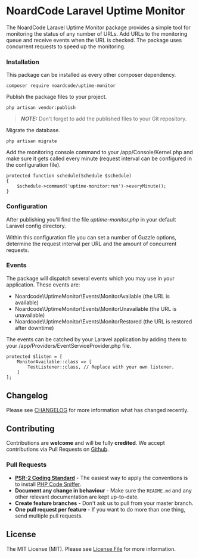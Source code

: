 # NoardCode Laravel Uptime Monitor
The NoardCode Laravel Uptime Monitor package provides a simple tool for monitoring 
the status of any number of URLs. Add URLs to the monitoring queue and receive
events when the URL is checked. The package uses concurrent requests to speed up
the monitoring.

### Installation
This package can be installed as every other composer dependency.

```shell script
composer require noardcode/uptime-monitor
```

Publish the package files to your project.

```shell script
php artisan vendor:publish
```
> **_NOTE:_**  Don't forget to add the published files to your Git repository.

Migrate the database.

```
php artisan migrate
```

Add the monitoring console command to your /app/Console/Kernel.php and make
sure it gets called every minute (request interval can be configured in the
configuration file).

```
protected function schedule(Schedule $schedule)
{
    $schedule->command('uptime-monitor:run')->everyMinute();
}
```

### Configuration
After publishing you'll find the file *uptime-monitor.php* in your default
Laravel config directory.

Within this configuration file you can set a number of Guzzle options,
determine the request interval per URL and the amount of concurrent requests. 

### Events
The package will dispatch several events which you may use in your application.
These events are:

* Noardcode\UptimeMonitor\Events\MonitorAvailable (the URL is available)
* Noardcode\UptimeMonitor\Events\MonitorUnavailable (the URL is unavailable)
* Noardcode\UptimeMonitor\Events\MonitorRestored (the URL is restored after downtime)

The events can be catched by your Laravel application by adding them to your
/app/Providers/EventServiceProvider.php file.

```
protected $listen = [
    MonitorAvailable::class => [
        TestListener::class, // Replace with your own listener.
    ]
];
```

## Changelog

Please see [CHANGELOG](CHANGELOG.md) for more information what has changed recently.

## Contributing

Contributions are **welcome** and will be fully **credited**. We accept contributions via Pull Requests on [Github](https://github.com/noardcode/laravel-uptime-monitor).

### Pull Requests

- **[PSR-2 Coding Standard](https://github.com/php-fig/fig-standards/blob/master/accepted/PSR-2-coding-style-guide.md)** - The easiest way to apply the conventions is to install [PHP Code Sniffer](http://pear.php.net/package/PHP_CodeSniffer).
- **Document any change in behaviour** - Make sure the `README.md` and any other relevant documentation are kept up-to-date.
- **Create feature branches** - Don't ask us to pull from your master branch.
- **One pull request per feature** - If you want to do more than one thing, send multiple pull requests.

## License

The MIT License (MIT). Please see [License File](LICENSE) for more information.

